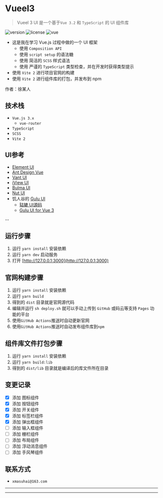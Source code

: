 # Vueel3

> Vueel 3 UI 是一个基于`Vue 3.2` 和 `TypeScript` 的 UI 组件库

<img src="https://badge.fury.io/js/vue3-demo-ui-1.svg" alt="version">
<img src="https://img.shields.io/github/license/xmasuhai/vueel3-demo-1" alt="license">
<img src="https://img.shields.io/badge/vue-v3.2.0%2B-%23407fbc" alt="vue">

- 这是我在学习 Vue.js 过程中做的一个 UI 框架
  - 使用 `Composition API`
  - 使用 `script setup` 的语法糖
  - 使用 简洁的 `SCSS` 样式语法
  - 使用 严谨的 `TypeScript` 类型检查，并在开发时获得类型提示
- 使用 `Vite 2` 进行项目官网的构建
- 使用 `Vite 2` 进行组件库的打包，并发布到 npm

作者：徐某人

## 技术栈

- `Vue.js 3.x`
  - `vue-router`
- `TypeScript`
- `SCSS`
- `Vite 2`

## UI参考

- [Element UI]()
- [Ant Design Vue]()
- [Vant UI]()
- [iView UI]()
- [Bulma UI]()
- [Nut UI]()
- 饥人谷的 [Gulu UI](https://github.com/FrankFang/frank-test-1)
  - [轱辘 UI源码](https://github.com/FrankFang/gulu)
  - [Gulu UI for Vue 3](https://github.com/FrankFang/gulu-for-vue3)

--

## 运行步骤

1. 运行 `yarn install` 安装依赖
2. 运行 `yarn dev` 启动服务
3. 打开 [http://127.0.0.1:3000](http://127.0.0.1:3000)

## 官网构建步骤

1. 运行 `yarn install` 安装依赖
2. 运行 `yarn build`
3. 得到的 `dist` 目录就是官网源代码
4. 编辑并运行 `sh deploy.sh` 就可以手动上传到 `GitHub` 或码云等支持 `Pages` 功能的平台
5. 使用`GitHub Actions`推送时自动更新官网
6. 使用`GitHub Actions`推送时自动发布组件库到`npm`

## 组件库文件打包步骤

1. 运行 `yarn install` 安装依赖
2. 运行 `yarn build:lib`
3. 得到的 `dist/lib` 目录就是编译后的库文件所在目录

## 变更记录

- [X] 添加 图标组件
- [X] 添加 按钮组件
- [X] 添加 开关组件
- [X] 添加 标签栏组件
- [X] 添加 弹出框组件
- [ ] 添加 输入框组件
- [ ] 添加 栅栏组件
- [ ] 添加 布局组件
- [ ] 添加 浮动消息组件
- [ ] 添加 手风琴组件

## 联系方式

- `xmasuhai@163.com`

---

---
